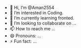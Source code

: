 - 👋 Hi, I’m @Aman2554
- 👀 I’m interested in Coding.
- 🌱 I’m currently learning fronted.
- 💞️ I’m looking to collaborate on ...
- 📫 How to reach me ...
- 😄 Pronouns: ...
- ⚡ Fun fact: ...

<!---
Aman2554/Aman2554 is a ✨ special ✨ repository because its `README.md` (this file) appears on your GitHub profile.
You can click the Preview link to take a look at your changes.
--->
